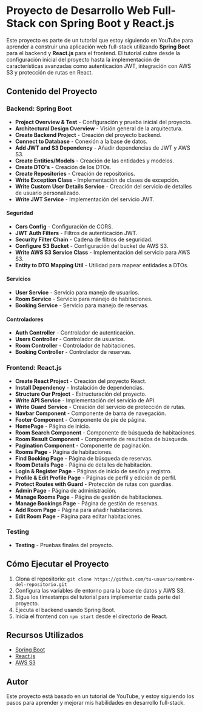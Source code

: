 # Proyecto de Desarrollo Web Full-Stack con Spring Boot y React.js

Este proyecto es parte de un tutorial que estoy siguiendo en YouTube para aprender a construir una aplicación web full-stack utilizando **Spring Boot** para el backend y **React.js** para el frontend. El tutorial cubre desde la configuración inicial del proyecto hasta la implementación de características avanzadas como autenticación JWT, integración con AWS S3 y protección de rutas en React.

## Contenido del Proyecto

### Backend: Spring Boot

- **Project Overview & Test** - Configuración y prueba inicial del proyecto.
- **Architectural Design Overview** - Visión general de la arquitectura.
- **Create Backend Project** - Creación del proyecto backend.
- **Connect to Database** - Conexión a la base de datos.
- **Add JWT and S3 Dependency** - Añadir dependencias de JWT y AWS S3.
- **Create Entities/Models** - Creación de las entidades y modelos.
- **Create DTO's** - Creación de los DTOs.
- **Create Repositories** - Creación de repositorios.
- **Write Exception Class** - Implementación de clases de excepción.
- **Write Custom User Details Service** - Creación del servicio de detalles de usuario personalizado.
- **Write JWT Service** - Implementación del servicio JWT.

#### Seguridad

- **Cors Config** - Configuración de CORS.
- **JWT Auth Filters** - Filtros de autenticación JWT.
- **Security Filter Chain** - Cadena de filtros de seguridad.
- **Configure S3 Bucket** - Configuración del bucket de AWS S3.
- **Write AWS S3 Service Class** - Implementación del servicio para AWS S3.
- **Entity to DTO Mapping Util** - Utilidad para mapear entidades a DTOs.

#### Servicios

- **User Service** - Servicio para manejo de usuarios.
- **Room Service** - Servicio para manejo de habitaciones.
- **Booking Service** - Servicio para manejo de reservas.

#### Controladores

- **Auth Controller** - Controlador de autenticación.
- **Users Controller** - Controlador de usuarios.
- **Room Controller** - Controlador de habitaciones.
- **Booking Controller** - Controlador de reservas.

### Frontend: React.js

- **Create React Project** - Creación del proyecto React.
- **Install Dependency** - Instalación de dependencias.
- **Structure Our Project** - Estructuración del proyecto.
- **Write API Service** - Implementación del servicio de API.
- **Write Guard Service** - Creación del servicio de protección de rutas.
- **Navbar Component** - Componente de barra de navegación.
- **Footer Component** - Componente de pie de página.
- **HomePage** - Página de inicio.
- **Room Search Component** - Componente de búsqueda de habitaciones.
- **Room Result Component** - Componente de resultados de búsqueda.
- **Pagination Component** - Componente de paginación.
- **Rooms Page** - Página de habitaciones.
- **Find Booking Page** - Página de búsqueda de reservas.
- **Room Details Page** - Página de detalles de habitación.
- **Login & Register Page** - Páginas de inicio de sesión y registro.
- **Profile & Edit Profile Page** - Páginas de perfil y edición de perfil.
- **Protect Routes with Guard** - Protección de rutas con guardias.
- **Admin Page** - Página de administración.
- **Manage Rooms Page** - Página de gestión de habitaciones.
- **Manage Bookings Page** - Página de gestión de reservas.
- **Add Room Page** - Página para añadir habitaciones.
- **Edit Room Page** - Página para editar habitaciones.

### Testing

- **Testing** - Pruebas finales del proyecto.

## Cómo Ejecutar el Proyecto

1. Clona el repositorio: `git clone https://github.com/tu-usuario/nombre-del-repositorio.git`
2. Configura las variables de entorno para la base de datos y AWS S3.
3. Sigue los timestamps del tutorial para implementar cada parte del proyecto.
4. Ejecuta el backend usando Spring Boot.
5. Inicia el frontend con `npm start` desde el directorio de React.

## Recursos Utilizados

- [Spring Boot](https://spring.io/projects/spring-boot)
- [React.js](https://reactjs.org/)
- [AWS S3](https://aws.amazon.com/s3/)

## Autor

Este proyecto está basado en un tutorial de YouTube, y estoy siguiendo los pasos para aprender y mejorar mis habilidades en desarrollo full-stack. 

